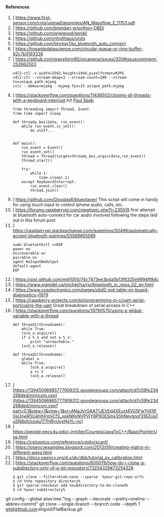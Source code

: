 ####  References

1. ] https://www.first-sensor.com/cms/upload/appnotes/AN_Massflow_E_11153.pdf
1. ] https://github.com/brendan-w/python-OBD/
1. ] https://github.com/wjwwood/serial/
1. ] https://github.com/nholthaus/units
1. ] https://github.com/tmckay1/pi_bluetooth_auto_connect
1. ] https://towardsdatascience.com/circular-queue-or-ring-buffer-92c7b0193326
1. ] https://github.com/waveform80/picamera/issues/335#issuecomment-252662503
    ```
    v4l2-ctl -v width=2592,height=1944,pixelformat=MJPG
    v4l2-ctl --stream-mmap=3 --stream-count=100 --stream-to=unique_path.mjpeg
    cvlc --demux=mjpeg --mjpeg-fps=15 unique_path.mjpeg
    ```
1. ] https://stackoverflow.com/questions/11436502/closing-all-threads-with-a-keyboard-interrupt h/t [Paul Seeb](https://stackoverflow.com/a/11436603)
    ```
    from threading import Thread, Event
    from time import sleep

    def thready_boi(data, run_event):
        while run_event.is_set():
            do stuff...


    def main():
        run_event = Event()
        run_event.set()
        thread = Thread(target=thready_boi,args=(data,run_event))
        thread.start()
        
        try:
            while 1:
                time.sleep(.1)
        except KeyboardInterrupt:
            run_event.clear()
            thread.join()
    ```
1. ] https://github.com/Douglas6/blueplayer/
    This script will come in handy for using touch input to control iphone audio, calls, etc.
1. ] https://forums.raspberrypi.com/viewtopic.php?t=235519
    first attempt at bluetooth auto-connect for car audio involved following the steps laid out in this forum post
1. ] https://raspberrypi.stackexchange.com/questions/50496/automatically-accept-bluetooth-pairings/55589#55589
    ```
    sudo bluetoothctl <<EOF
    power on
    discoverable on
    pairable on
    agent NoInputNoOutput
    default-agent
    EOF
    ```
1. ] https://gist.github.com/mill1000/74c7473ee3b4a5b13f6325e9994ff84c
1. ] https://www.sigmdel.ca/michel/ha/rpi/bluetooth_in_rpios_02_en.html
1. ] https://www.csselectronics.com/pages/obd2-pid-table-on-board-diagnostics-j1979
1. ] https://raspberry-projects.com/pi/programming-in-c/uart-serial-port/using-the-uart
    Great breakdown of serial access in C++
1. ] https://stackoverflow.com/questions/19790570/using-a-global-variable-with-a-thread
    ```
    def thread1(threadname):
        while True:
        lock_a.acquire()
        if a % 2 and not a % 2:
            print "unreachable."
        lock_a.release()

    def thread2(threadname):
        global a
        while True:
            lock_a.acquire()
            a += 1
            lock_a.release()
    ```
1. ] [https://13945096965777909312.googlegroups.com/attach/d7c59fe234298ded/minicom.cpp](https://13945096965777909312.googlegroups.com/attach/d7c59fe234298ded/minicom.cpp?part=0.1&view=1&view=1&vt=ANaJVrGAA71JEVEd4XEuxt4VG5FwYI41tF0sUnwR5UahihIrjmiCfS_xpkNKyNVPVjY8P9OESmx3ShNeygnof3162UaTuSNlbdUcoqu1T7HRyUoyHgYL-nc)
1. ] https://people.eecs.ku.edu/~jrmiller/Courses/JavaToC++/BasicPointerUse.html
1. ] https://cplusplus.com/reference/cstdio/scanf/
1. ] https://opencvexamples.blogspot.com/2013/09/creating-matrix-in-different-ways.html
1. ] https://docs.opencv.org/4.x/dc/dbb/tutorial_py_calibration.html
1. ] https://stackoverflow.com/questions/600079/how-do-i-clone-a-subdirectory-only-of-a-git-repository/73254328#73254328
    ```
    $ git clone --filter=blob:none --sparse  %your-git-repo-url%
    $ cd %the repository directory%
    $ git sparse-checkout add %subdirectory-to-be-cloned%
    $ cd %your-subdirectory%
    ```

git config --global alias.tree "log --graph --decorate --pretty=oneline --abbrev-commit"
git clone --single-branch --branch code --depth 1 git@github.com:eligold/FlatBackup.git